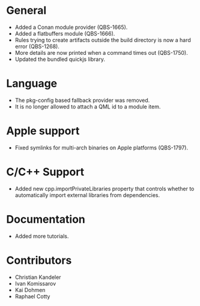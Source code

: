 # General
* Added a Conan module provider (QBS-1665).
* Added a flatbuffers module (QBS-1666).
* Rules trying to create artifacts outside the build directory is now a hard error (QBS-1268).
* More details are now printed when a command times out (QBS-1750).
* Updated the bundled quickjs library.

# Language
* The pkg-config based fallback provider was removed.
* It is no longer allowed to attach a QML id to a module item.

# Apple support
* Fixed symlinks for multi-arch binaries on Apple platforms (QBS-1797).

# C/C++ Support
* Added new cpp.importPrivateLibraries property that controls whether to automatically import
  external libraries from dependencies.

# Documentation
* Added more tutorials.

# Contributors
* Christian Kandeler
* Ivan Komissarov
* Kai Dohmen
* Raphael Cotty
